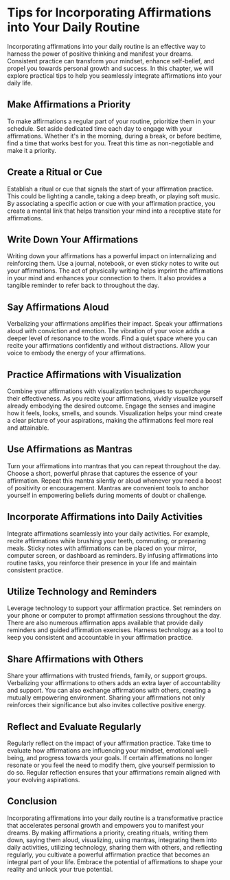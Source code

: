 Tips for Incorporating Affirmations into Your Daily Routine
====================================================================

Incorporating affirmations into your daily routine is an effective way to harness the power of positive thinking and manifest your dreams. Consistent practice can transform your mindset, enhance self-belief, and propel you towards personal growth and success. In this chapter, we will explore practical tips to help you seamlessly integrate affirmations into your daily life.

Make Affirmations a Priority
----------------------------

To make affirmations a regular part of your routine, prioritize them in your schedule. Set aside dedicated time each day to engage with your affirmations. Whether it's in the morning, during a break, or before bedtime, find a time that works best for you. Treat this time as non-negotiable and make it a priority.

Create a Ritual or Cue
----------------------

Establish a ritual or cue that signals the start of your affirmation practice. This could be lighting a candle, taking a deep breath, or playing soft music. By associating a specific action or cue with your affirmation practice, you create a mental link that helps transition your mind into a receptive state for affirmations.

Write Down Your Affirmations
----------------------------

Writing down your affirmations has a powerful impact on internalizing and reinforcing them. Use a journal, notebook, or even sticky notes to write out your affirmations. The act of physically writing helps imprint the affirmations in your mind and enhances your connection to them. It also provides a tangible reminder to refer back to throughout the day.

Say Affirmations Aloud
----------------------

Verbalizing your affirmations amplifies their impact. Speak your affirmations aloud with conviction and emotion. The vibration of your voice adds a deeper level of resonance to the words. Find a quiet space where you can recite your affirmations confidently and without distractions. Allow your voice to embody the energy of your affirmations.

Practice Affirmations with Visualization
----------------------------------------

Combine your affirmations with visualization techniques to supercharge their effectiveness. As you recite your affirmations, vividly visualize yourself already embodying the desired outcome. Engage the senses and imagine how it feels, looks, smells, and sounds. Visualization helps your mind create a clear picture of your aspirations, making the affirmations feel more real and attainable.

Use Affirmations as Mantras
---------------------------

Turn your affirmations into mantras that you can repeat throughout the day. Choose a short, powerful phrase that captures the essence of your affirmation. Repeat this mantra silently or aloud whenever you need a boost of positivity or encouragement. Mantras are convenient tools to anchor yourself in empowering beliefs during moments of doubt or challenge.

Incorporate Affirmations into Daily Activities
----------------------------------------------

Integrate affirmations seamlessly into your daily activities. For example, recite affirmations while brushing your teeth, commuting, or preparing meals. Sticky notes with affirmations can be placed on your mirror, computer screen, or dashboard as reminders. By infusing affirmations into routine tasks, you reinforce their presence in your life and maintain consistent practice.

Utilize Technology and Reminders
--------------------------------

Leverage technology to support your affirmation practice. Set reminders on your phone or computer to prompt affirmation sessions throughout the day. There are also numerous affirmation apps available that provide daily reminders and guided affirmation exercises. Harness technology as a tool to keep you consistent and accountable in your affirmation practice.

Share Affirmations with Others
------------------------------

Share your affirmations with trusted friends, family, or support groups. Verbalizing your affirmations to others adds an extra layer of accountability and support. You can also exchange affirmations with others, creating a mutually empowering environment. Sharing your affirmations not only reinforces their significance but also invites collective positive energy.

Reflect and Evaluate Regularly
------------------------------

Regularly reflect on the impact of your affirmation practice. Take time to evaluate how affirmations are influencing your mindset, emotional well-being, and progress towards your goals. If certain affirmations no longer resonate or you feel the need to modify them, give yourself permission to do so. Regular reflection ensures that your affirmations remain aligned with your evolving aspirations.

Conclusion
----------

Incorporating affirmations into your daily routine is a transformative practice that accelerates personal growth and empowers you to manifest your dreams. By making affirmations a priority, creating rituals, writing them down, saying them aloud, visualizing, using mantras, integrating them into daily activities, utilizing technology, sharing them with others, and reflecting regularly, you cultivate a powerful affirmation practice that becomes an integral part of your life. Embrace the potential of affirmations to shape your reality and unlock your true potential.
